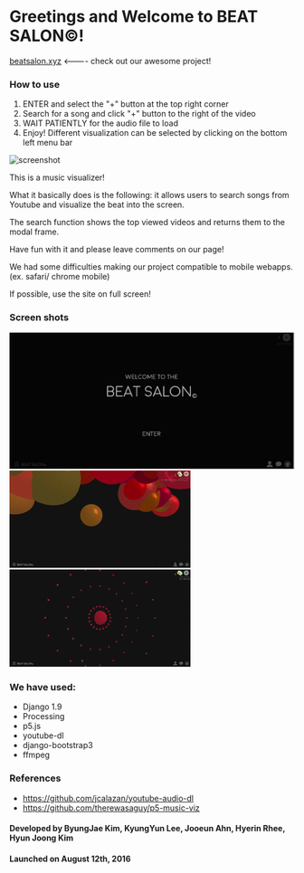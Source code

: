 # Greetings and Welcome to BEAT SALON&copy;!

[beatsalon.xyz](http://beatsalon.xyz) <---- check out our awesome project!

### How to use 
1. ENTER and select the "+" button at the top right corner  
2. Search for a song and click "+" button to the right of the video   
3. WAIT PATIENTLY for the audio file to load  
4. Enjoy! Different visualization can be selected by clicking on the bottom left menu bar  


![screenshot](screenshots/beatsalon_box1.gif)


This is a music visualizer!  

What it basically does is the following: it allows users to search songs from Youtube and visualize the beat into the screen.

The search function shows the top viewed videos and returns them to the modal frame.

Have fun with it and please leave comments on our page!

We had some difficulties making our project compatible to mobile webapps.(ex. safari/ chrome mobile)

If possible, use the site on full screen!

### Screen shots 

![screenshot](screenshots/main.png)
![screenshot](screenshots/beatsalon_balloon.gif)
![screenshot](screenshots/beatsalon_spread.gif)

### We have used:  
* Django 1.9
* Processing
* p5.js
* youtube-dl
* django-bootstrap3
* ffmpeg

### References
* https://github.com/jcalazan/youtube-audio-dl
* https://github.com/therewasaguy/p5-music-viz

#### Developed by ByungJae Kim, KyungYun Lee, Jooeun Ahn, Hyerin Rhee, Hyun Joong Kim 
#### Launched on August 12th, 2016 
